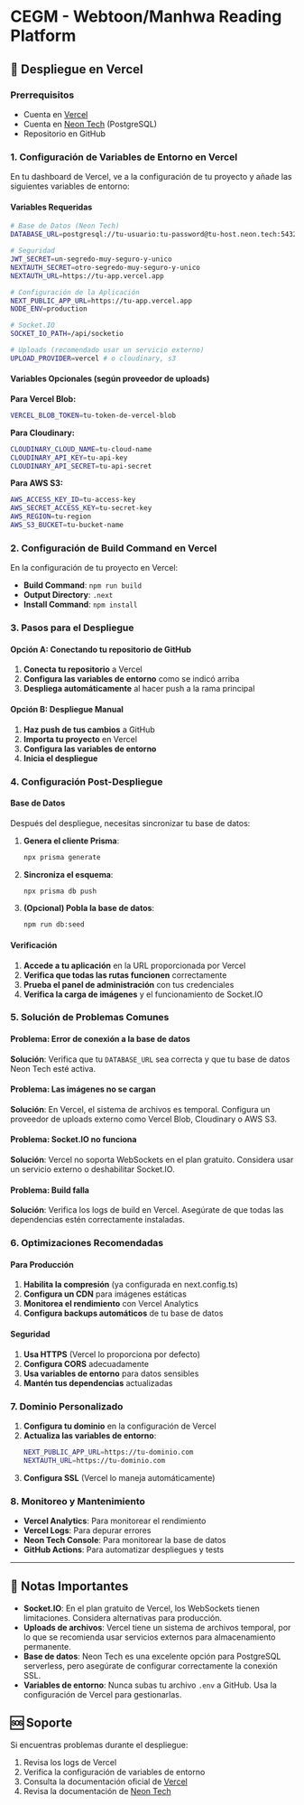 # CEGM - Webtoon/Manhwa Reading Platform

## 🚀 Despliegue en Vercel

### Prerrequisitos

- Cuenta en [Vercel](https://vercel.com)
- Cuenta en [Neon Tech](https://neon.tech) (PostgreSQL)
- Repositorio en GitHub

### 1. Configuración de Variables de Entorno en Vercel

En tu dashboard de Vercel, ve a la configuración de tu proyecto y añade las siguientes variables de entorno:

#### Variables Requeridas

```bash
# Base de Datos (Neon Tech)
DATABASE_URL=postgresql://tu-usuario:tu-password@tu-host.neon.tech:5432/tu-base-de-datos?sslmode=require

# Seguridad
JWT_SECRET=un-segredo-muy-seguro-y-unico
NEXTAUTH_SECRET=otro-segredo-muy-seguro-y-unico
NEXTAUTH_URL=https://tu-app.vercel.app

# Configuración de la Aplicación
NEXT_PUBLIC_APP_URL=https://tu-app.vercel.app
NODE_ENV=production

# Socket.IO
SOCKET_IO_PATH=/api/socketio

# Uploads (recomendado usar un servicio externo)
UPLOAD_PROVIDER=vercel # o cloudinary, s3
```

#### Variables Opcionales (según proveedor de uploads)

**Para Vercel Blob:**
```bash
VERCEL_BLOB_TOKEN=tu-token-de-vercel-blob
```

**Para Cloudinary:**
```bash
CLOUDINARY_CLOUD_NAME=tu-cloud-name
CLOUDINARY_API_KEY=tu-api-key
CLOUDINARY_API_SECRET=tu-api-secret
```

**Para AWS S3:**
```bash
AWS_ACCESS_KEY_ID=tu-access-key
AWS_SECRET_ACCESS_KEY=tu-secret-key
AWS_REGION=tu-region
AWS_S3_BUCKET=tu-bucket-name
```

### 2. Configuración de Build Command en Vercel

En la configuración de tu proyecto en Vercel:

- **Build Command**: `npm run build`
- **Output Directory**: `.next`
- **Install Command**: `npm install`

### 3. Pasos para el Despliegue

#### Opción A: Conectando tu repositorio de GitHub

1. **Conecta tu repositorio** a Vercel
2. **Configura las variables de entorno** como se indicó arriba
3. **Despliega automáticamente** al hacer push a la rama principal

#### Opción B: Despliegue Manual

1. **Haz push de tus cambios** a GitHub
2. **Importa tu proyecto** en Vercel
3. **Configura las variables de entorno**
4. **Inicia el despliegue**

### 4. Configuración Post-Despliegue

#### Base de Datos

Después del despliegue, necesitas sincronizar tu base de datos:

1. **Genera el cliente Prisma**:
   ```bash
   npx prisma generate
   ```

2. **Sincroniza el esquema**:
   ```bash
   npx prisma db push
   ```

3. **(Opcional) Pobla la base de datos**:
   ```bash
   npm run db:seed
   ```

#### Verificación

1. **Accede a tu aplicación** en la URL proporcionada por Vercel
2. **Verifica que todas las rutas funcionen** correctamente
3. **Prueba el panel de administración** con tus credenciales
4. **Verifica la carga de imágenes** y el funcionamiento de Socket.IO

### 5. Solución de Problemas Comunes

#### Problema: Error de conexión a la base de datos
**Solución**: Verifica que tu `DATABASE_URL` sea correcta y que tu base de datos Neon Tech esté activa.

#### Problema: Las imágenes no se cargan
**Solución**: En Vercel, el sistema de archivos es temporal. Configura un proveedor de uploads externo como Vercel Blob, Cloudinary o AWS S3.

#### Problema: Socket.IO no funciona
**Solución**: Vercel no soporta WebSockets en el plan gratuito. Considera usar un servicio externo o deshabilitar Socket.IO.

#### Problema: Build falla
**Solución**: Verifica los logs de build en Vercel. Asegúrate de que todas las dependencias estén correctamente instaladas.

### 6. Optimizaciones Recomendadas

#### Para Producción

1. **Habilita la compresión** (ya configurada en next.config.ts)
2. **Configura un CDN** para imágenes estáticas
3. **Monitorea el rendimiento** con Vercel Analytics
4. **Configura backups automáticos** de tu base de datos

#### Seguridad

1. **Usa HTTPS** (Vercel lo proporciona por defecto)
2. **Configura CORS** adecuadamente
3. **Usa variables de entorno** para datos sensibles
4. **Mantén tus dependencias** actualizadas

### 7. Dominio Personalizado

1. **Configura tu dominio** en la configuración de Vercel
2. **Actualiza las variables de entorno**:
   ```bash
   NEXT_PUBLIC_APP_URL=https://tu-dominio.com
   NEXTAUTH_URL=https://tu-dominio.com
   ```
3. **Configura SSL** (Vercel lo maneja automáticamente)

### 8. Monitoreo y Mantenimiento

- **Vercel Analytics**: Para monitorear el rendimiento
- **Vercel Logs**: Para depurar errores
- **Neon Tech Console**: Para monitorear la base de datos
- **GitHub Actions**: Para automatizar despliegues y tests

---

## 📝 Notas Importantes

- **Socket.IO**: En el plan gratuito de Vercel, los WebSockets tienen limitaciones. Considera alternativas para producción.
- **Uploads de archivos**: Vercel tiene un sistema de archivos temporal, por lo que se recomienda usar servicios externos para almacenamiento permanente.
- **Base de datos**: Neon Tech es una excelente opción para PostgreSQL serverless, pero asegúrate de configurar correctamente la conexión SSL.
- **Variables de entorno**: Nunca subas tu archivo `.env` a GitHub. Usa la configuración de Vercel para gestionarlas.

## 🆘 Soporte

Si encuentras problemas durante el despliegue:
1. Revisa los logs de Vercel
2. Verifica la configuración de variables de entorno
3. Consulta la documentación oficial de [Vercel](https://vercel.com/docs)
4. Revisa la documentación de [Neon Tech](https://neon.tech/docs)